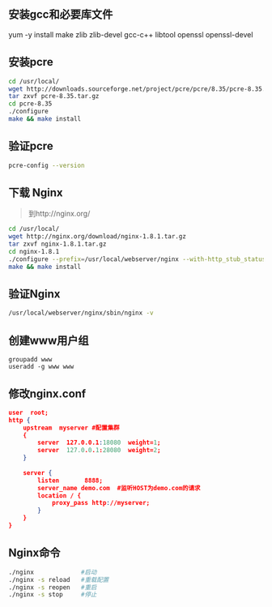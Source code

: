 ## 安装gcc和必要库文件

yum -y install make zlib zlib-devel gcc-c++ libtool  openssl openssl-devel

## 安装pcre 

```bash
cd /usr/local/
wget http://downloads.sourceforge.net/project/pcre/pcre/8.35/pcre-8.35.tar.gz
tar zxvf pcre-8.35.tar.gz
cd pcre-8.35
./configure
make && make install
```

## 验证pcre

```bash
pcre-config --version
```

## 下载 Nginx 

> 到http://nginx.org/

```bash
cd /usr/local/
wget http://nginx.org/download/nginx-1.8.1.tar.gz
tar zxvf nginx-1.8.1.tar.gz
cd nginx-1.8.1
./configure --prefix=/usr/local/webserver/nginx --with-http_stub_status_module --with-http_ssl_module --with-pcre=/usr/local/src/pcre-8.35
make && make install
```

## 验证Nginx

```bash
/usr/local/webserver/nginx/sbin/nginx -v
```

## 创建www用户组

```bash## 
groupadd www
useradd -g www www
```

## 修改nginx.conf

```json
user  root;
http { 
    upstream  myserver #配置集群
    {
        server  127.0.0.1:18080  weight=1;
        server  127.0.0.1:28080  weight=2;
    }
  
    server {
        listen       8888;
        server_name demo.com  #监听HOST为demo.com的请求
        location / { 
            proxy_pass http://myserver;
        }
    }
}
```

## Nginx命令

```bash
./nginx				#启动
./nginx -s reload	#重载配置
./nginx -s reopen	#重启
./nginx -s stop 	#停止
```